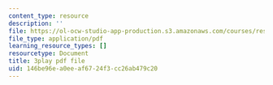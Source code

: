 ```yaml
---
content_type: resource
description: ''
file: https://ol-ocw-studio-app-production.s3.amazonaws.com/courses/res-18-006-calculus-revisited-single-variable-calculus-fall-2010/146be96ea0eeaf6724f3cc26ab479c20_iWphmEIO-1E.pdf
file_type: application/pdf
learning_resource_types: []
resourcetype: Document
title: 3play pdf file
uid: 146be96e-a0ee-af67-24f3-cc26ab479c20
---
```

